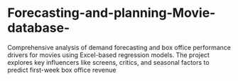 # Forecasting-and-planning-Movie-database-
Comprehensive analysis of demand forecasting and box office performance drivers for movies using Excel-based regression models. The project explores key influencers like screens, critics, and seasonal factors to predict first-week box office revenue
